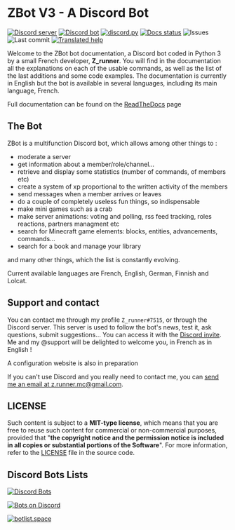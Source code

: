 # ZBot V3 - A Discord Bot

[![Discord server](https://discordapp.com/api/guilds/356067272730607628/embed.png)](https://discord.gg/N55zY88) [![Discord bot](https://discordbots.org/api/widget/status/486896267788812288.svg)](https://zrunner.me/invitezbot) [![discord.py](https://img.shields.io/badge/Discord.py-rewrite-brightgreen.svg)](https://github.com/Rapptz/discord.py) [![Docs status](https://readthedocs.org/projects/zbot/badge/?version=latest)](http://zbot.readthedocs.io) ![Issues](https://img.shields.io/github/issues/ZRunner/ZBot.svg) ![Last commit](https://img.shields.io/github/last-commit/ZRunner/ZBot.svg) [![Translated help](https://img.shields.io/badge/Translation%20help-DeepL-blue.svg)](https://www.deepl.com)

Welcome to the ZBot bot documentation, a Discord bot coded in Python 3 by a small French developer, **Z_runner**. You will find in the documentation all the explanations on each of the usable commands, as well as the list of the last additions and some code examples. The documentation is currently in English but the bot is available in several languages, including its main language, French.

Full documentation can be found on the [ReadTheDocs](https://zbot.readthedocs.io/en/latest/) page

## The Bot

ZBot is a multifunction Discord bot, which allows among other things to :

- moderate a server
- get information about a member/role/channel...
- retrieve and display some statistics (number of commands, of members etc)
- create a system of xp proportional to the written activity of the members
- send messages when a member arrives or leaves
- do a couple of completely useless fun things, so indispensable
- make mini games such as a crab
- make server animations: voting and polling, rss feed tracking, roles reactions, partners managment etc
- search for Minecraft game elements: blocks, entities, advancements, commands...
- search for a book and manage your library

and many other things, which the list is constantly evolving.

Current available languages are French, English, German, Finnish and Lolcat.


## Support and contact

You can contact me through my profile `Z_runner#7515`, or through the Discord server.
This server is used to follow the bot's news, test it, ask questions, submit suggestions... You can access it with the [Discord invite](https://discord.gg/N55zY88). Me and my @support will be delighted to welcome you, in French as in English !

A configuration website is also in preparation

If you can't use Discord and you really need to contact me, you can [send me an email at z.runner.mc@gmail.com](mailto:z.runner.mc@gmail.com).

## LICENSE

Such content is subject to a **MIT-type license**, which means that you are free to reuse such content for commercial or non-commercial purposes, provided that "**the copyright notice and the permission notice is included in all copies or substantial portions of the Software**". For more information, refer to the [LICENSE](https://github.com/ZRunner/ZBot/blob/v3/LICENSE) file in the source code.


## Discord Bots Lists

[![Discord Bots](https://discordbots.org/api/widget/486896267788812288.svg)](https://discordbots.org/bot/486896267788812288)

[![Bots on Discord](https://bots.ondiscord.xyz/bots/486896267788812288/embed)](https://bots.ondiscord.xyz/bots/486896267788812288)

[![botlist.space](https://api.botlist.space/widget/486896267788812288/5?rounded=true)](https://botlist.space/bot/486896267788812288?utm_source=bls&utm_medium=widget&utm_campaign=486896267788812288)
